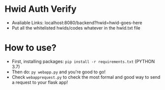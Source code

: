 # Hwid Auth Verify
 - Avaliable Links: localhost:8080/backend?hwid=hwid-goes-here
 - Put all the whitelisted hwids/codes whatever in the hwid.txt file

# How to use?
 - First, installing packages: `pip install -r requirements.txt` (PYTHON 3.7)
 - Then do: `py webapp.py` and you're good to go!
 - Check `webapprequest.py` to check the most formal and good way to send a request to your flask app!
